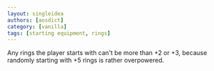 ```yaml
---
layout: singleidea
authors: [aosdict]
category: [vanilla]
tags: [starting equipment, rings]
---
```

Any rings the player starts with can't be more than +2 or +3, because randomly starting with +5 rings is rather overpowered.
